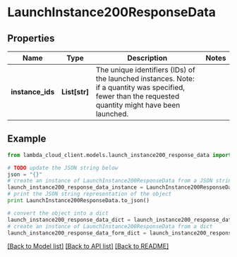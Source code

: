 # LaunchInstance200ResponseData


## Properties
Name | Type | Description | Notes
------------ | ------------- | ------------- | -------------
**instance_ids** | **List[str]** | The unique identifiers (IDs) of the launched instances. Note: if a quantity was specified, fewer than the requested quantity might have been launched. | 

## Example

```python
from lambda_cloud_client.models.launch_instance200_response_data import LaunchInstance200ResponseData

# TODO update the JSON string below
json = "{}"
# create an instance of LaunchInstance200ResponseData from a JSON string
launch_instance200_response_data_instance = LaunchInstance200ResponseData.from_json(json)
# print the JSON string representation of the object
print LaunchInstance200ResponseData.to_json()

# convert the object into a dict
launch_instance200_response_data_dict = launch_instance200_response_data_instance.to_dict()
# create an instance of LaunchInstance200ResponseData from a dict
launch_instance200_response_data_form_dict = launch_instance200_response_data.from_dict(launch_instance200_response_data_dict)
```
[[Back to Model list]](../README.md#documentation-for-models) [[Back to API list]](../README.md#documentation-for-api-endpoints) [[Back to README]](../README.md)


